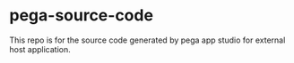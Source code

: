 # pega-source-code
This repo is for the source code generated by pega app studio for external host application.
